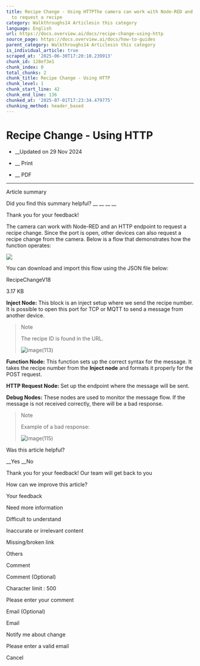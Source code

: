 ```yaml
---
title: Recipe Change - Using HTTPThe camera can work with Node-RED and an HTTP endpoint
  to request a recipe
category: Walkthroughs14 Articlesin this category
language: English
url: https://docs.overview.ai/docs/recipe-change-using-http
source_page: https://docs.overview.ai/docs/how-to-guides
parent_category: Walkthroughs14 Articlesin this category
is_individual_article: true
scraped_at: '2025-06-30T17:20:10.239913'
chunk_id: 128ef3e1
chunk_index: 0
total_chunks: 2
chunk_title: Recipe Change - Using HTTP
chunk_level: 1
chunk_start_line: 42
chunk_end_line: 136
chunked_at: '2025-07-01T17:23:34.479775'
chunking_method: header_based
---
```


# Recipe Change - Using HTTP

  *  __Updated on 29 Nov 2024



  *  __ Print

  * __ PDF




* * *

Article summary

Did you find this summary helpful?  __ __ __ __

Thank you for your feedback\!

The camera can work with Node-RED and an HTTP endpoint to request a recipe change. Since the port is open, other devices can also request a recipe change from the camera. Below is a flow that demonstrates how the function operates:

  
![](https://cdn.document360.io/863daf20-40fe-49e9-9c91-e3c6cfba55d1/Images/Documentation/image\(114\).png)

  
You can download and import this flow using the JSON file below:

[](https://cdn.document360.io/863daf20-40fe-49e9-9c91-e3c6cfba55d1/Images/Documentation/RecipeChangeV18.json)RecipeChangeV18

3.17 KB

  
**Inject Node:** This block is an inject setup where we send the recipe number. It is possible to open this port for TCP or MQTT to send a message from another device.

> Note
> 
> The recipe ID is found in the URL.  
>   
> ![image\(113\)](https://cdn.document360.io/863daf20-40fe-49e9-9c91-e3c6cfba55d1/Images/Documentation/image\(113\).png)

  
**Function Node:** This function sets up the correct syntax for the message. It takes the recipe number from the **Inject node** and formats it properly for the POST request.

**HTTP Request Node:** Set up the endpoint where the message will be sent.

**Debug Nodes:** These nodes are used to monitor the message flow. If the message is not received correctly, there will be a bad response.

> Note
> 
> Example of a bad response:  
>   
> ![image\(115\)](https://cdn.document360.io/863daf20-40fe-49e9-9c91-e3c6cfba55d1/Images/Documentation/image\(115\).png)

Was this article helpful?

__Yes __No

Thank you for your feedback\! Our team will get back to you

How can we improve this article?

Your feedback

Need more information

Difficult to understand

Inaccurate or irrelevant content

Missing/broken link

Others

Comment

Comment \(Optional\)

Character limit : 500

Please enter your comment

Email \(Optional\)

Email

Notify me about change  


Please enter a valid email

Cancel
